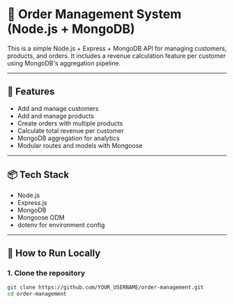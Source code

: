 # 🛒 Order Management System (Node.js + MongoDB)

This is a simple Node.js + Express + MongoDB API for managing customers, products, and orders. It includes a revenue calculation feature per customer using MongoDB's aggregation pipeline.

---

## 🚀 Features

- Add and manage customers
- Add and manage products
- Create orders with multiple products
- Calculate total revenue per customer
- MongoDB aggregation for analytics
- Modular routes and models with Mongoose

---

## 📦 Tech Stack

- Node.js
- Express.js
- MongoDB
- Mongoose ODM
- dotenv for environment config

---

## 🧪 How to Run Locally

### 1. Clone the repository

```bash
git clone https://github.com/YOUR_USERNAME/order-management.git
cd order-management

